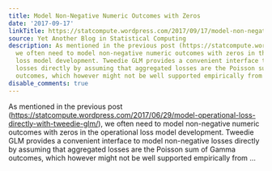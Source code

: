 ```yaml
---
title: Model Non-Negative Numeric Outcomes with Zeros
date: '2017-09-17'
linkTitle: https://statcompute.wordpress.com/2017/09/17/model-non-negative-numeric-outcomes-with-zeros/
source: Yet Another Blog in Statistical Computing
description: As mentioned in the previous post (https://statcompute.wordpress.com/2017/06/29/model-operational-loss-directly-with-tweedie-glm/),
  we often need to model non-negative numeric outcomes with zeros in the operational
  loss model development. Tweedie GLM provides a convenient interface to model non-negative
  losses directly by assuming that aggregated losses are the Poisson sum of Gamma
  outcomes, which however might not be well supported empirically from ...
disable_comments: true
---
```

As mentioned in the previous post (https://statcompute.wordpress.com/2017/06/29/model-operational-loss-directly-with-tweedie-glm/), we often need to model non-negative numeric outcomes with zeros in the operational loss model development. Tweedie GLM provides a convenient interface to model non-negative losses directly by assuming that aggregated losses are the Poisson sum of Gamma outcomes, which however might not be well supported empirically from ...